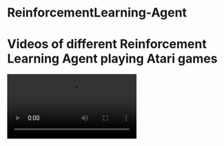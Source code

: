 # ReinforcementLearning-Agent

# Videos of different Reinforcement Learning Agent playing Atari games
![](pong.mp4)
